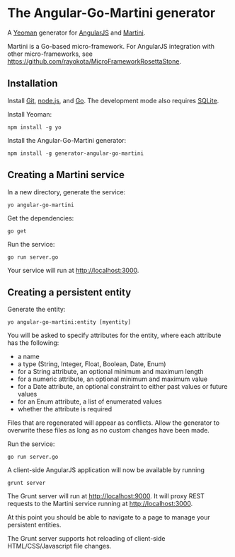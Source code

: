 # The Angular-Go-Martini generator 

A [Yeoman](http://yeoman.io) generator for [AngularJS](http://angularjs.org) and [Martini](https://github.com/codegangsta/martini).

Martini is a Go-based micro-framework.  For AngularJS integration with other micro-frameworks, see https://github.com/rayokota/MicroFrameworkRosettaStone.

## Installation

Install [Git](http://git-scm.com), [node.js](http://nodejs.org), and [Go](http://golang.org/).  The development mode also requires [SQLite](http://www.sqlite.org).

Install Yeoman:

    npm install -g yo

Install the Angular-Go-Martini generator:

    npm install -g generator-angular-go-martini

## Creating a Martini service

In a new directory, generate the service:

    yo angular-go-martini

Get the dependencies:

    go get 

Run the service:

    go run server.go

Your service will run at [http://localhost:3000](http://localhost:3000).


## Creating a persistent entity

Generate the entity:

    yo angular-go-martini:entity [myentity]

You will be asked to specify attributes for the entity, where each attribute has the following:

- a name
- a type (String, Integer, Float, Boolean, Date, Enum)
- for a String attribute, an optional minimum and maximum length
- for a numeric attribute, an optional minimum and maximum value
- for a Date attribute, an optional constraint to either past values or future values
- for an Enum attribute, a list of enumerated values
- whether the attribute is required

Files that are regenerated will appear as conflicts.  Allow the generator to overwrite these files as long as no custom changes have been made.

Run the service:

    go run server.go
    
A client-side AngularJS application will now be available by running

	grunt server
	
The Grunt server will run at [http://localhost:9000](http://localhost:9000).  It will proxy REST requests to the Martini service running at [http://localhost:3000](http://localhost:3000).

At this point you should be able to navigate to a page to manage your persistent entities.  

The Grunt server supports hot reloading of client-side HTML/CSS/Javascript file changes.

